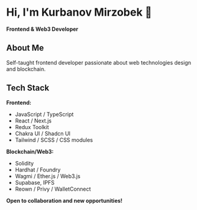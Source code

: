 # Hi, I'm Kurbanov Mirzobek 👋  
**Frontend & Web3 Developer**  

## About Me
Self-taught frontend developer passionate about web technologies design and blockchain.

## Tech Stack

**Frontend:**  
- JavaScript / TypeScript  
- React / Next.js
- Redux Toolkit
- Chakra UI / Shadcn UI
- Tailwind / SCSS / CSS modules

**Blockchain/Web3:**  
- Solidity
- Hardhat / Foundry
- Wagmi / Ether.js / Web3.js
- Supabase, IPFS
- Reown / Privy / WalletConnect

**Open to collaboration and new opportunities!**
